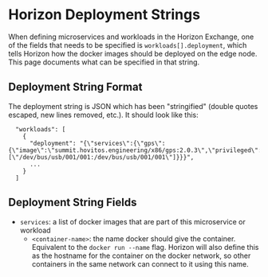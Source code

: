 # Horizon Deployment Strings

When defining microservices and workloads in the Horizon Exchange, one of the fields that needs to be specified is `workloads[].deployment`, which tells Horizon how the docker images should be deployed on the edge node. This page documents what can be specified in that string.

## Deployment String Format

The deployment string is JSON which has been "stringified" (double quotes escaped, new lines removed, etc.). It should look like this:

```
  "workloads": [
    {
      "deployment": "{\"services\":{\"gps\":{\"image\":\"summit.hovitos.engineering/x86/gps:2.0.3\",\"privileged\":true,\"devices\":[\"/dev/bus/usb/001/001:/dev/bus/usb/001/001\"]}}}",
      ...
    }
  ]
```

## Deployment String Fields

- `services`: a list of docker images that are part of this microservice or workload
    - `<container-name>`: the name docker should give the container. Equivalent to the `docker run --name` flag. Horizon will also define this as the hostname for the container on the docker network, so other containers in the same network can connect to it using this name.
